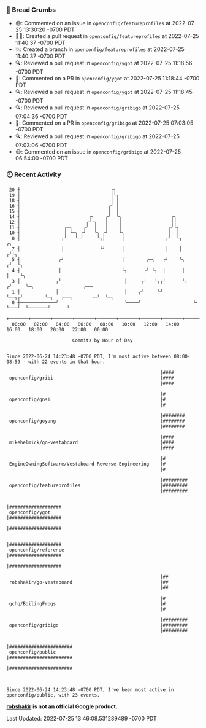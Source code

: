 ### 🍞 Bread Crumbs

 * 😃: Commented on an issue in `openconfig/featureprofiles` at 2022-07-25 13:30:20 -0700 PDT
 * ✍🏼: Created a pull request in `openconfig/featureprofiles` at 2022-07-25 11:40:37 -0700 PDT
 * 💥: Created a branch in `openconfig/featureprofiles` at 2022-07-25 11:40:37 -0700 PDT
 * 🔍: Reviewed a pull request in  `openconfig/ygot` at 2022-07-25 11:18:56 -0700 PDT
 * 💬: Commented on a PR in  `openconfig/ygot` at 2022-07-25 11:18:44 -0700 PDT
 * 🔍: Reviewed a pull request in  `openconfig/ygot` at 2022-07-25 11:18:45 -0700 PDT
 * 🔍: Reviewed a pull request in  `openconfig/gribigo` at 2022-07-25 07:04:36 -0700 PDT
 * 💬: Commented on a PR in  `openconfig/gribigo` at 2022-07-25 07:03:05 -0700 PDT
 * 🔍: Reviewed a pull request in  `openconfig/gribigo` at 2022-07-25 07:03:06 -0700 PDT
 * 😃: Commented on an issue in `openconfig/gribigo` at 2022-07-25 06:54:00 -0700 PDT

### 🕘 Recent Activity
```
 20 ┼                                 ╭╮
 19 ┤                                 │╰╮
 18 ┤                                 │ │
 16 ┤                                ╭╯ │
 15 ┤                                │  │
 14 ┤                         ╭╮    ╭╯  ╰╮                  ╭╮
 12 ┤                        ╭╯╰╮   │    │                  ││
 11 ┤                ╭─╮    ╭╯  │   │    │                 ╭╯╰╮
 10 ┤                │ ╰─╮ ╭╯   ╰╮ ╭╯    ╰╮                │  │
  8 ┤               ╭╯   ╰─╯     ╰╮│      │               ╭╯  ╰╮         ╭╮
  7 ┤               │             ╰╯      │               │    │        ╭╯╰╮
  5 ┤              ╭╯                     │        ╭─╮   ╭╯    ╰╮      ╭╯  ╰╮
  4 ┤              │                      ╰╮      ╭╯ ╰╮  │      │      │    ╰╮
  3 ┤             ╭╯                       │     ╭╯   ╰╮╭╯      ╰╮    ╭╯     ╰─╮                  ╭──╮
  1 ┤             │                        │    ╭╯     ╰╯        ╰──╮╭╯        ╰─╮   ╭──╮       ╭─╯  ╰─╮
  0 ┼─────────────╯                        ╰────╯                   ╰╯           ╰───╯  ╰───────╯      ╰
    +───────+───────+───────+───────+───────+───────+───────+───────+───────+───────+───────+───────+────
  00:00   02:00   04:00   06:00   08:00   10:00   12:00   14:00   16:00   18:00   20:00   22:00   00:00   

						Commits by Hour of Day


Since 2022-06-24 14:23:48 -0700 PDT, I'm most active between 08:00-08:59 - with 22 events in that hour.

```



```
                                                        |####
 openconfig/gribi                                       |####
                                                        |####

                                                        |#
 openconfig/gnsi                                        |#
                                                        |#

                                                        |########
 openconfig/goyang                                      |########
                                                        |########

                                                        |####
 mikehelmick/go-vestaboard                              |####
                                                        |####

                                                        |#
 EngineOwningSoftware/Vestaboard-Reverse-Engineering    |#
                                                        |#

                                                        |#########
 openconfig/featureprofiles                             |#########
                                                        |#########

                                                        |###################
 openconfig/ygot                                        |###################
                                                        |###################

                                                        |###################
 openconfig/reference                                   |###################
                                                        |###################

                                                        |##
 robshakir/go-vestaboard                                |##
                                                        |##

                                                        |#
 gchq/BoilingFrogs                                      |#
                                                        |#

                                                        |#########
 openconfig/gribigo                                     |#########
                                                        |#########

                                                        |#######################
 openconfig/public                                      |#######################
                                                        |#######################



Since 2022-06-24 14:23:48 -0700 PDT, I've been most active in openconfig/public, with 23 events.

```
**[robshakir](mailto:robjs@google.com) is not an official Google product.**  


Last Updated: 2022-07-25 13:46:08.531289489 -0700 PDT
